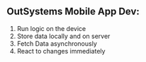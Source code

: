 ## OutSystems Mobile App Dev:

1. Run logic on the device
2. Store data locally and on server
3. Fetch Data asynchronously
4. React to changes immediately

### 

